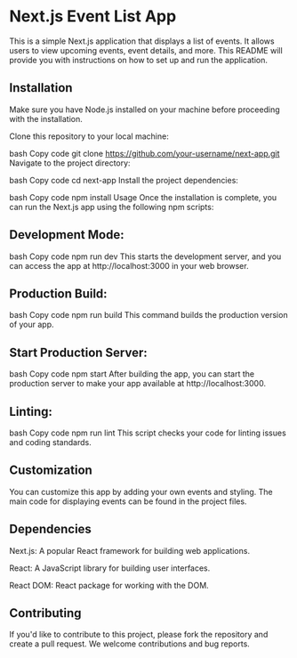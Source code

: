 
# Next.js Event List App
This is a simple Next.js application that displays a list of events. It allows users to view upcoming events, event details, and more. This README will provide you with instructions on how to set up and run the application.

## Installation
Make sure you have Node.js installed on your machine before proceeding with the installation.

Clone this repository to your local machine:

bash
Copy code
git clone https://github.com/your-username/next-app.git
Navigate to the project directory:

bash
Copy code
cd next-app
Install the project dependencies:

bash
Copy code
npm install
Usage
Once the installation is complete, you can run the Next.js app using the following npm scripts:

## Development Mode:

bash
Copy code
npm run dev
This starts the development server, and you can access the app at http://localhost:3000 in your web browser.

## Production Build:

bash
Copy code
npm run build
This command builds the production version of your app.

## Start Production Server:

bash
Copy code
npm start
After building the app, you can start the production server to make your app available at http://localhost:3000.

## Linting:

bash
Copy code
npm run lint
This script checks your code for linting issues and coding standards.

## Customization
You can customize this app by adding your own events and styling. The main code for displaying events can be found in the project files.

## Dependencies

Next.js: A popular React framework for building web applications.

React: A JavaScript library for building user interfaces.

React DOM: React package for working with the DOM.

## Contributing
If you'd like to contribute to this project, please fork the repository and create a pull request. We welcome contributions and bug reports.
